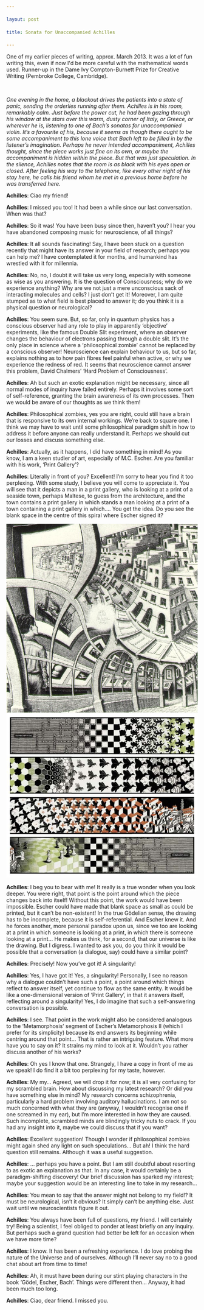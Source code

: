 ```yaml
---

layout: post

title: Sonata for Unaccompanied Achilles

---
```


One of my earlier pieces of writing, approx. March 2013. It was a lot of fun writing this, even if now I'd be more careful with the mathematical words used. Runner-up in the Dame Ivy Compton-Burnett Prize for Creative Writing (Pembroke College, Cambridge).

<br>

*One evening in the home, a blackout drives the patients into a state of panic, sending the orderlies running after them. Achilles is in his room, remarkably calm. Just before the power cut, he had been gazing through his window at the stars over this warm, dusty corner of Italy, or Greece, or wherever he is, listening to one of Bach’s sonatas for unaccompanied violin. It’s a favourite of his, because it seems as though there ought to be some accompaniment to this lone voice that Bach left to be filled in by the listener’s imagination. Perhaps he never intended accompaniment, Achilles thought, since the piece works just fine on its own, or maybe the accompaniment is hidden within the piece. But that was just speculation. In the silence, Achilles notes that the room is as black with his eyes open or closed. After feeling his way to the telephone, like every other night of his stay here, he calls his friend whom he met in a previous home before he was transferred here.*

**Achilles**: Ciao my friend!

**Achilles**:  I missed you too! It had been a while since our last conversation. When was that?

**Achilles**: So it was! You have been busy since then, haven’t you? I hear you have abandoned composing music for neuroscience, of all things?

**Achilles**: It all sounds fascinating! Say, I have been stuck on a question recently that might have its answer in your field of research; perhaps you can help me? I have contemplated it for months, and humankind has wrestled with it for millennia.

**Achilles**: No, no, I doubt it will take us very long, especially with someone as wise as you answering. It is the question of Consciousness; why do we experience anything? Why are we not just a mere unconscious sack of interacting molecules and cells? I just don’t get it! Moreover, I am quite stumped as to what field is best placed to answer it; do you think it is a physical question or neurological?

**Achilles**: You seem sure. But, so far, only in quantum physics has a conscious observer had any role to play in apparently ‘objective’ experiments, like the famous Double Slit experiment, where an observer changes the behaviour of electrons passing through a double slit. It’s the only place in science where a ‘philosophical zombie’ cannot be replaced by a conscious observer! Neuroscience can explain behaviour to us, but so far, explains nothing as to how pain fibres feel painful when active, or why we experience the redness of red. It seems that neuroscience cannot answer this problem, David Chalmers’ ‘Hard Problem of Consciousness’.

**Achilles**: Ah but such an exotic explanation might be necessary, since all normal modes of inquiry have failed entirely. Perhaps it involves some sort of self-reference, granting the brain awareness of its own processes. Then we would be aware of our thoughts as we think them!

**Achilles**: Philosophical zombies, yes you are right, could still have a brain that is responsive to its own internal workings. We’re back to square one. I think we may have to wait until some philosophical paradigm shift in how to address it before anyone can really understand it. Perhaps we should cut our losses and discuss something else.

**Achilles**: Actually, as it happens, I did have something in mind! As you know, I am a keen studier of art, especially of M.C. Escher. Are you familiar with his work, ‘Print Gallery’?

**Achilles**: Literally in front of you? Excellent! I’m sorry to hear you find it too perplexing. With some study, I believe you will come to appreciate it. You will see that it depicts a man in a print gallery, who is looking at a print of a seaside town, perhaps Maltese, to guess from the architecture, and the town contains a print gallery in which stands a man looking at a print of a town containing a print gallery in which…. You get the idea. Do you see the blank space in the centre of this spiral where Escher signed it?

![Print Gallery](/images/escher_print_gallery.png)
![Metamorphosis](/images/escher_metamorphosis.png)

**Achilles**: I beg you to bear with me! It really is a true wonder when you look deeper. You were right, that point is the point around which the piece changes back into itself! Without this point, the work would have been impossible. Escher could have made that blank space as small as could be printed, but it can’t be non-existent! In the true Gödelian sense, the drawing has to be incomplete, because it is self-referential. And Escher knew it. And he forces another, more personal paradox upon us, since we too are looking at a print in which someone is looking at a print, in which there is someone looking at a print… He makes us think, for a second, that our universe is like the drawing. But I digress.  I wanted to ask you, do you think it would be possible that a conversation (a dialogue, say) could have a similar point?

**Achilles**: Precisely! Now you’ve got it! A singularity!

**Achilles**: Yes, I have got it! Yes, a singularity! Personally, I see no reason why a dialogue couldn’t have such a point, a point around which things reflect to answer itself, yet continue to flow as the same entity. It would be like a one-dimensional version of ‘Print Gallery’, in that it answers itself, reflecting around a singularity! Yes, I do imagine that such a self-answering conversation is possible.

**Achilles**: I see. That point in the work might also be considered analogous to the ‘Metamorphosis’ segment of Escher’s Metamorphosis II (which I prefer for its simplicity) because its end answers its beginning while centring around that point… That is rather an intriguing feature. What more have you to say on it? It strains my mind to look at it. Wouldn’t you rather discuss another of his works?

**Achilles**: Oh yes I know that one. Strangely, I have a copy in front of me as we speak! I do find it a bit too perplexing for my taste, however.

**Achilles**: My my… Agreed, we will drop it for now; it is all very confusing for my scrambled brain.  How about discussing my latest research? Or did you have something else in mind? My research concerns schizophrenia, particularly a hard problem involving auditory hallucinations. I am not so much concerned with what they are (anyway, I wouldn’t recognise one if one screamed in my ear), but I’m more interested in how they are caused. Such incomplete, scrambled minds are blindingly tricky nuts to crack. If you had any insight into it, maybe we could discuss that if you want?

**Achilles**: Excellent suggestion! Though I wonder if philosophical zombies might again shed any light on such speculations… But ah! I think the hard question still remains. Although it was a useful suggestion.

**Achilles**: … perhaps you have a point. But I am still doubtful about resorting to as exotic an explanation as that. In any case, it would certainly be a paradigm-shifting discovery! Our brief discussion has sparked my interest; maybe your suggestion would be an interesting line to take in my research…

**Achilles**: You mean to say that the answer might not belong to my field!? It must be neurological, isn’t it obvious? It simply can’t be anything else. Just wait until we neuroscientists figure it out.

**Achilles**: You always have been full of questions, my friend. I will certainly try! Being a scientist, I feel obliged to ponder at least briefly on any inquiry. But perhaps such a grand question had better be left for an occasion when we have more time?

**Achilles**: I know. It has been a refreshing experience. I do love probing the nature of the Universe and of ourselves. Although I’ll never say no to a good chat about art from time to time!

**Achilles**: Ah, it must have been during our stint playing characters in the book ‘Gödel, Escher, Bach’. Things were different then… Anyway, it had been much too long.

**Achilles**: Ciao, dear friend. I missed you.
